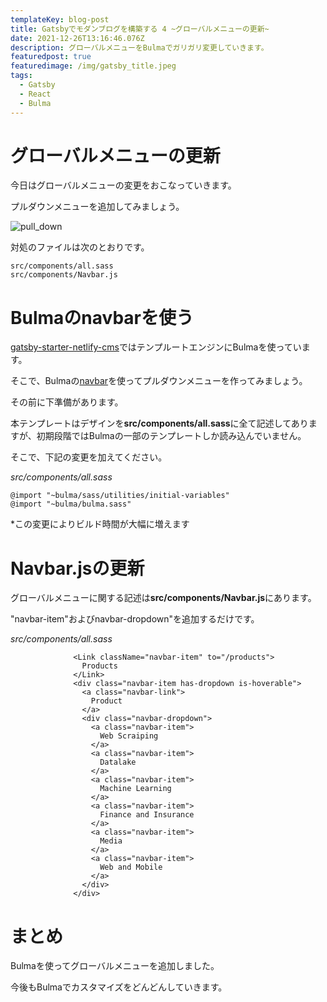 ```yaml
---
templateKey: blog-post
title: Gatsbyでモダンブログを構築する 4 ~グローバルメニューの更新~
date: 2021-12-26T13:16:46.076Z
description: グローバルメニューをBulmaでガリガリ変更していきます。
featuredpost: true
featuredimage: /img/gatsby_title.jpeg
tags:
  - Gatsby
  - React
  - Bulma
---
```

# グローバルメニューの更新

今日はグローバルメニューの変更をおこなっていきます。

プルダウンメニューを追加してみましょう。

![pull_down](/img/スクリーンショット-2021-12-26-22.37.00.png "pull down")

対処のファイルは次のとおりです。

```
src/components/all.sass
src/components/Navbar.js
```

# **Bulmaのnavbarを使う**

[gatsby-starter-netlify-cms](https://github.com/netlify-templates/gatsby-starter-netlify-cms)ではテンプルートエンジンにBulmaを使っています。

そこで、Bulmaの[navbar](https://bulma.io/documentation/components/navbar/)を使ってプルダウンメニューを作ってみましょう。

その前に下準備があります。

本テンプレートはデザインを**src/components/all.sass**に全て記述してありますが、初期段階ではBulmaの一部のテンプレートしか読み込んでいません。

そこで、下記の変更を加えてください。

*src/components/all.sass*

```
@import "~bulma/sass/utilities/initial-variables"
@import "~bulma/bulma.sass"
```

\*この変更によりビルド時間が大幅に増えます

# Navbar.jsの更新

グローバルメニューに関する記述は**src/components/Navbar.js**にあります。

"navbar-item"およびnavbar-dropdown"を追加するだけです。

*src/components/all.sass*

```
              <Link className="navbar-item" to="/products">
                Products
              </Link>
              <div class="navbar-item has-dropdown is-hoverable">
                <a class="navbar-link">
                  Product
                </a>
                <div class="navbar-dropdown">
                  <a class="navbar-item">
                    Web Scraiping
                  </a>
                  <a class="navbar-item">
                    Datalake
                  </a>
                  <a class="navbar-item">
                    Machine Learning
                  </a>
                  <a class="navbar-item">
                    Finance and Insurance
                  </a>
                  <a class="navbar-item">
                    Media
                  </a>
                  <a class="navbar-item">
                    Web and Mobile
                  </a>
                </div>
              </div>
```

# まとめ

Bulmaを使ってグローバルメニューを追加しました。

今後もBulmaでカスタマイズをどんどんしていきます。